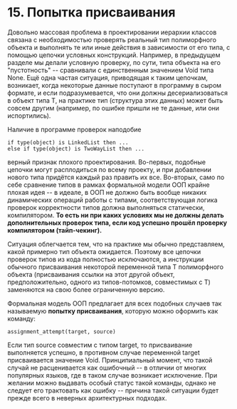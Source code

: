 # 15. Попытка присваивания

Довольно массовая проблема в проектировании иерархии классов связана с необходимостью проверять реальный тип полиморфного объекта и выполнять те или иные действия в зависимости от его типа, с помощью цепочки условных конструкций. Например, в предыдущем разделе мы делали условную проверку, по сути, типа объекта на его "пустотность" -- сравнивали с единственным значением Void типа None. Ещё одна частая ситуация, приводящая к таким цепочкам, возникает, когда некоторые данные поступают в программу в сыром формате, и если подразумевается, что они должны десериализоваться в объект типа T, на практике тип (структура этих данных) может быть совсем другим (например, по ошибке пришли не те данные, или они испортились).

Наличие в программе проверок наподобие

```
if type(object) is LinkedList then ...
else if type(object) is TwoWayList then ...
```

верный признак плохого проектирования. Во-первых, подобные цепочки могут расплодиться по всему проекту, и при добавлении нового типа придётся каждый раз править их все. Во-вторых, само по себе сравнение типов в рамках формальной модели ООП крайне плохая идея -- в идеале, в ООП не должно быть вообще никаких динамических операций работы с типами, соответствующая логика проверок корректности типов должна выполняться статически, компилятором. **То есть ни при каких условиях мы не должны делать дополнительных проверок типа, если код успешно прошёл проверку компилятором (тайп-чекинг).**

Ситуация облегчается тем, что на практике мы обычно представляем, какой примерно тип объекта ожидается. Поэтому все цепочки проверок типов из кода полностью исключаются, а инструкции обычного присваивания некоторой переменной типа T полиморфного объекта (присваивания ссылки на этот другой объект, предположительно, одного из типов-потомков, совместимых с T) заменяются на свою более ограниченную версию.

Формальная модель ООП предлагает для всех подобных случаев так называемую **попытку присваивания**, которую можно оформить как команду:

```
assignment_attempt(target, source)
```

Если тип source совместим с типом target, то присваивание выполняется успешно, в противном случае переменной target присваивается значение Void. Принципиальный момент, что такой случай не расценивается как ошибочный -- в отличии от многих популярных языков, где в таком случае возникает исключение. При желании можно выдавать особый статус такой команды, однако не следует его трактовать как ошибку -- причина такой ситуации будет прежде всего в неверных архитектурных подходах.
